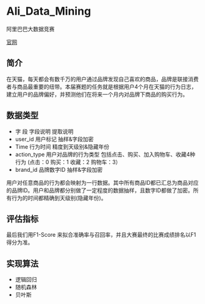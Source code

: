 Ali_Data_Mining
===============

阿里巴巴大数据竞赛
 
[官网](http://102.alibaba.com/competition/addDiscovery/index.htm)
 

 
## 简介

 在天猫，每天都会有数千万的用户通过品牌发现自己喜欢的商品，品牌是联接消费者与商品最重要的纽带。本届赛题的任务就是根据用户4个月在天猫的行为日志，建立用户的品牌偏好，并预测他们在将来一个月内对品牌下商品的购买行为。

 
## 数据类型

 - 字 段	字段说明	提取说明
 - user_id	用户标记	抽样&字段加密
 - Time	行为时间	精度到天级别&隐藏年份
 - action_type	用户对品牌的行为类型	包括点击、购买、加入购物车、收藏4种行为 (点击：0 购买：1 收藏：2 购物车：3）
 - brand_id	品牌数字ID	抽样&字段加密

 用户对任意商品的行为都会映射为一行数据。其中所有商品ID都已汇总为商品对应的品牌ID。用户和品牌都分别做了一定程度的数据抽样，且数字ID都做了加密。所有行为的时间都精确到天级别(隐藏年份)。

 
## 评估指标

最后我们用F1-Score 来拟合准确率与召回率，并且大赛最终的比赛成绩排名以F1得分为准。 

 
 
## 实现算法

 - 逻辑回归
 - 随机森林
 - 贝叶斯
 
 
